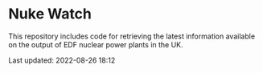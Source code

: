 # Nuke Watch

This repository includes code for retrieving the latest information available on the output of EDF nuclear power plants in the UK.

Last updated: 2022-08-26 18:12
